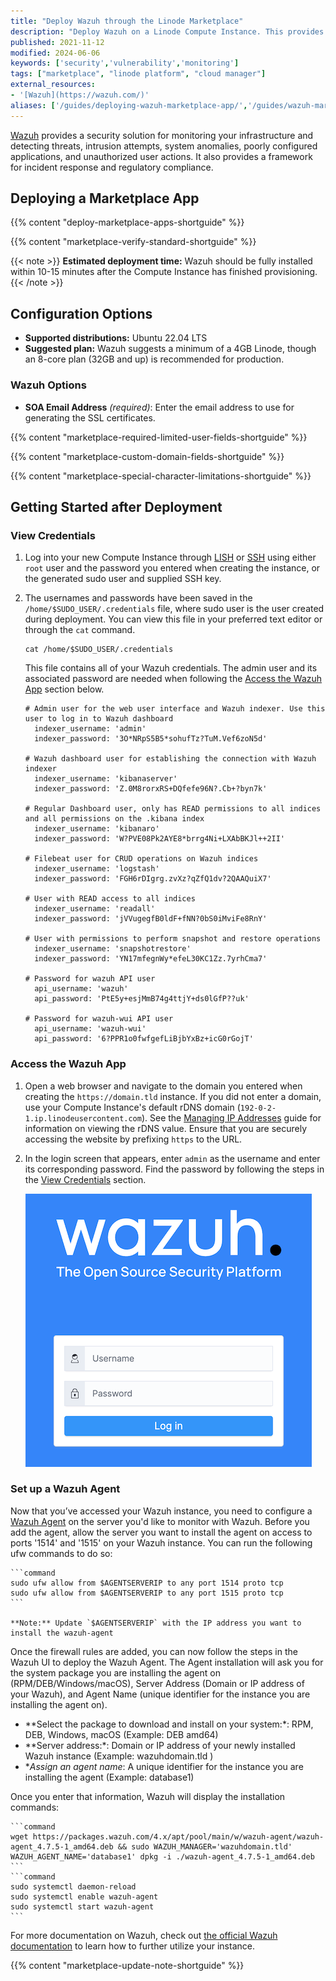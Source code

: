 ```yaml
---
title: "Deploy Wazuh through the Linode Marketplace"
description: "Deploy Wazuh on a Linode Compute Instance. This provides you with an open source a security monitoring solution."
published: 2021-11-12
modified: 2024-06-06
keywords: ['security','vulnerability','monitoring']
tags: ["marketplace", "linode platform", "cloud manager"]
external_resources:
- '[Wazuh](https://wazuh.com/)'
aliases: ['/guides/deploying-wazuh-marketplace-app/','/guides/wazuh-marketplace-app/']
---
```


[Wazuh](https://wazuh.com/) provides a security solution for monitoring your infrastructure and detecting threats, intrusion attempts, system anomalies, poorly configured applications, and unauthorized user actions. It also provides a framework for incident response and regulatory compliance.

## Deploying a Marketplace App

{{% content "deploy-marketplace-apps-shortguide" %}}

{{% content "marketplace-verify-standard-shortguide" %}}

{{< note >}}
**Estimated deployment time:** Wazuh should be fully installed within 10-15 minutes after the Compute Instance has finished provisioning.
{{< /note >}}

## Configuration Options

- **Supported distributions:** Ubuntu 22.04 LTS
- **Suggested plan:** Wazuh suggests a minimum of a 4GB Linode, though an 8-core plan (32GB and up) is recommended for production.

### Wazuh Options

- **SOA Email Address** *(required)*: Enter the email address to use for generating the SSL certificates.

{{% content "marketplace-required-limited-user-fields-shortguide" %}}

{{% content "marketplace-custom-domain-fields-shortguide" %}}

{{% content "marketplace-special-character-limitations-shortguide" %}}

## Getting Started after Deployment

### View Credentials

1.  Log into your new Compute Instance through [LISH](/docs/products/compute/compute-instances/guides/lish/) or [SSH](/docs/products/compute/compute-instances/guides/set-up-and-secure/#connect-to-the-instance) using either `root` user and the password you entered when creating the instance, or the generated sudo user and supplied SSH key.

1.  The usernames and passwords have been saved in the `/home/$SUDO_USER/.credentials` file, where sudo user is the user created during deployment. You can view this file in your preferred text editor or through the `cat` command.

    ```command
    cat /home/$SUDO_USER/.credentials
    ```

    This file contains all of your Wazuh credentials. The admin user and its associated password are needed when following the [Access the Wazuh App](#access-the-wazuh-app) section below.

    ```file {title="/home/$SUDO_USER/.credentials"}
    # Admin user for the web user interface and Wazuh indexer. Use this user to log in to Wazuh dashboard
      indexer_username: 'admin'
      indexer_password: '3O*NRpS5B5*sohufTz?TuM.Vef6zoN5d'

    # Wazuh dashboard user for establishing the connection with Wazuh indexer
      indexer_username: 'kibanaserver'
      indexer_password: 'Z.0M8rorxRS+DQfefe96N?.Cb+?byn7k'

    # Regular Dashboard user, only has READ permissions to all indices and all permissions on the .kibana index
      indexer_username: 'kibanaro'
      indexer_password: 'W?PVE08Pk2AYE8*brrg4Ni+LXAbBKJl++2II'

    # Filebeat user for CRUD operations on Wazuh indices
      indexer_username: 'logstash'
      indexer_password: 'FGH6rDIgrg.zvXz?qZfQ1dv?2QAAQuiX7'

    # User with READ access to all indices
      indexer_username: 'readall'
      indexer_password: 'jVVugegfB0ldF+fNN?0bS0iMviFe8RnY'

    # User with permissions to perform snapshot and restore operations
      indexer_username: 'snapshotrestore'
      indexer_password: 'YN17mfegnWy*efeL30KC1Zz.7yrhCma7'

    # Password for wazuh API user
      api_username: 'wazuh'
      api_password: 'PtE5y+esjMmB74g4ttjY+ds0lGfP??uk'

    # Password for wazuh-wui API user
      api_username: 'wazuh-wui'
      api_password: '6?PPR1o0fwfgefLiBjbYxBz+icG0rGojT'
    ```

### Access the Wazuh App

1.  Open a web browser and navigate to the domain you entered when creating the `https://domain.tld` instance. If you did not enter a domain, use your Compute Instance's default rDNS domain (`192-0-2-1.ip.linodeusercontent.com`). See the [Managing IP Addresses](/docs/products/compute/compute-instances/guides/manage-ip-addresses/) guide for information on viewing the rDNS value. Ensure that you are securely accessing the website by prefixing `https` to the URL.

1.  In the login screen that appears, enter `admin` as the username and enter its corresponding password. Find the password by following the steps in the [View Credentials](#view-credentials) section.

    ![Screenshot of the login page](wuzah-login.png)

### Set up a Wazuh Agent

Now that you’ve accessed your Wazuh instance, you need to configure a [Wazuh Agent](https://documentation.wazuh.com/current/installation-guide/wazuh-agent/index.html) on the server you'd like to monitor with Wazuh. Before you add the agent, allow the server you want to install the agent on access to ports '1514' and '1515' on your Wazuh instance. You can run the following ufw commands to do so:

    ```command
    sudo ufw allow from $AGENTSERVERIP to any port 1514 proto tcp
    sudo ufw allow from $AGENTSERVERIP to any port 1515 proto tcp
    ```

    **Note:** Update `$AGENTSERVERIP` with the IP address you want to install the wazuh-agent

Once the firewall rules are added, you can now follow the steps in the Wazuh UI to deploy the Wazuh Agent. The Agent installation will ask you for the system package you are installing the agent on (RPM/DEB/Windows/macOS), Server Address (Domain or IP address of your Wazuh), and Agent Name (unique identifier for the instance you are installing the agent on).

- **Select the package to download and install on your system:*: RPM, DEB, Windows, macOS (Example: DEB amd64)
- **Server address:*: Domain or IP address of your newly installed Wazuh instance (Example: wazuhdomain.tld )
- **Assign an agent name*: A unique identifier for the instance you are installing the agent (Example: database1)

Once you enter that information, Wazuh will display the installation commands:

    ```command
    wget https://packages.wazuh.com/4.x/apt/pool/main/w/wazuh-agent/wazuh-agent_4.7.5-1_amd64.deb && sudo WAZUH_MANAGER='wazuhdomain.tld' WAZUH_AGENT_NAME='database1' dpkg -i ./wazuh-agent_4.7.5-1_amd64.deb
    ```
    ```command
    sudo systemctl daemon-reload
    sudo systemctl enable wazuh-agent
    sudo systemctl start wazuh-agent
    ```

For more documentation on Wazuh, check out [the official Wazuh documentation](https://documentation.wazuh.com/current/installation-guide/index.html) to learn how to further utilize your instance.

{{% content "marketplace-update-note-shortguide" %}}
